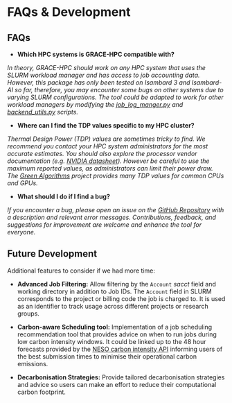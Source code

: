# FAQs & Development

## FAQs

- **Which HPC systems is GRACE-HPC compatible with?**

*In theory, GRACE-HPC should work on any HPC system that uses the SLURM workload manager and has access to job accounting data. However, this package has only been tested on Isambard 3 and Isambard-AI so far, therefore, you may encounter some bugs on other systems due to varying SLURM configurations. The tool could be adapted to work for other workload managers by modifying the [job_log_manger.py](https://github.com/Elliot-Ayliffe/GRACE-HPC/blob/main/gracehpc/core/job_log_manager.py) and [backend_utils.py](https://github.com/Elliot-Ayliffe/GRACE-HPC/blob/main/gracehpc/core/backend_utils.py) scripts.*

- **Where can I find the TDP values specific to my HPC cluster?**

*Thermal Design Power (TDP) values are sometimes tricky to find. We recommend you contact your HPC system administrators for the most accurate estimates. You should also explore the processor vendor documentation (e.g. [NVIDIA datasheet](https://resources.nvidia.com/en-us-grace-cpu/grace-hopper-superchip?ncid=no-ncid)). However be careful to use the maximum reported values, as administrators can limit their power draw. The [Green Algorithms](https://github.com/GreenAlgorithms/green-algorithms-tool/tree/master/data/latest) project provides many TDP values for common CPUs and GPUs.*

- **What should I do if I find a bug?**

*If you encounter a bug, please open an issue on the [GitHub Repository](https://github.com/Elliot-Ayliffe/GRACE-HPC/issues) with a description and relevant error messages. Contributions, feedback, and suggestions for improvement are welcome and enhance the tool for everyone.*

## Future Development 

Additional features to consider if we had more time:

- **Advanced Job Filtering:** Allow filtering by the `Account` *sacct* field and working directory in addition to Job IDs. The `Account` field in SLURM corresponds to the project or billing code the job is charged to. It is used as an identifier to track usage across different projects or research groups.<br>


- **Carbon-aware Scheduling tool:** Implementation of a job scheduling recommendation tool that provides advice on when to run jobs during low carbon intensity windows. It could be linked up to the 48 hour forecasts provided by the [NESO carbon intensity API](https://carbon-intensity.github.io/api-definitions/#carbon-intensity-api-v2-0-0) informing users of the best submission times to minimise their operational carbon emissions.<br>


- **Decarbonisation Strategies:** Provide tailored decarbonisation strategies and advice so users can make an effort to reduce their computational carbon footprint.